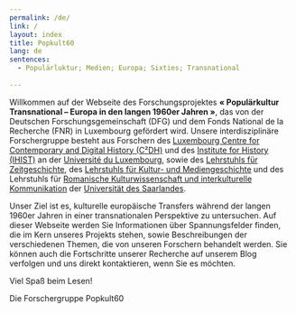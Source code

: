 ```yaml
---
permalink: /de/
link: /
layout: index
title: Popkult60
lang: de
sentences:
  - Populärluktur; Medien; Europa; Sixties; Transnational
  
---
```

<!-- more -->
Willkommen auf der Webseite des Forschungsprojektes **« Populärkultur Transnational – Europa in den langen 1960er Jahren »**, das von der Deutschen Forschungsgemeinschaft (DFG) und dem Fonds National de la Recherche (FNR) in Luxembourg gefördert wird. Unsere interdisziplinäre Forschergruppe besteht aus Forschern des [Luxembourg Centre for Contemporary and Digital History (C²DH)](https://c2dh.uni.lu) und des  [Institute for History (IHIST)](https://history.uni.lu/) an der [Université du Luxembourg](https://wwwen.uni.lu/), sowie des [Lehrstuhls für Zeitgeschichte](https://www.uni-saarland.de/lehrstuhl/zeitgeschichte/hueser.html), des [Lehrstuhls für Kultur- und Mediengeschichte](http://www.kmg.uni-saarland.de) und  des Lehrstuhls für [Romanische Kulturwissenschaft und interkulturelle Kommunikation](https://www.uni-saarland.de/lehrstuhl/luesebrink.html) der [Universität des Saarlandes](https://www.uni-saarland.de/nc/startseite.html).

Unser Ziel ist es, kulturelle europäische Transfers während der langen 1960er Jahren in einer transnationalen Perspektive zu untersuchen. Auf dieser Webseite werden Sie Informationen über Spannungsfelder finden, die im Kern unseres Projekts stehen, sowie Beschreibungen der verschiedenen Themen, die von unseren Forschern behandelt werden. Sie können auch die Fortschritte unserer Recherche auf unserem Blog verfolgen und uns direkt kontaktieren, wenn Sie es möchten.

Viel Spaß beim Lesen!

Die Forschergruppe Popkult60 

